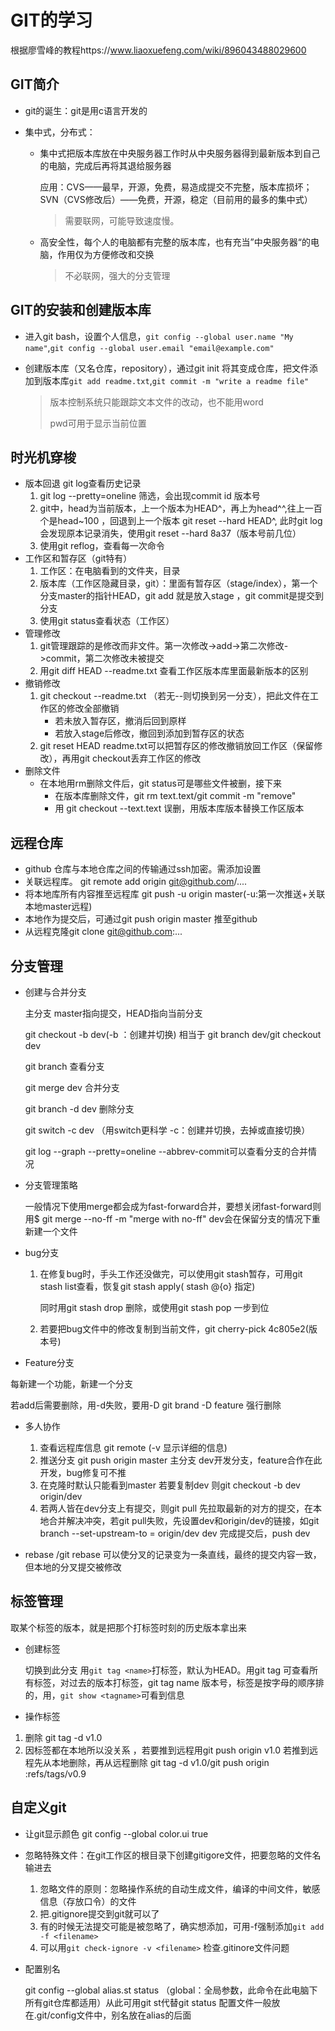 # GIT的学习

根据廖雪峰的教程https://www.liaoxuefeng.com/wiki/896043488029600

## GIT简介

- git的诞生：git是用c语言开发的

- 集中式，分布式：

  - 集中式把版本库放在中央服务器工作时从中央服务器得到最新版本到自己的电脑，完成后再将其退给服务器

    应用：CVS——最早，开源，免费，易造成提交不完整，版本库损坏；SVN（CVS修改后）——免费，开源，稳定（目前用的最多的集中式）

    > 需要联网，可能导致速度慢。

  - 高安全性，每个人的电脑都有完整的版本库，也有充当”中央服务器“的电脑，作用仅为方便修改和交换

    > 不必联网，强大的分支管理

## GIT的安装和创建版本库

- 进入git bash，设置个人信息，`git config --global user.name "My name"`,`git config --global user.email "email@example.com"`

- 创建版本库（又名仓库，repository），通过git init 将其变成仓库，把文件添加到版本库`git add readme.txt`,`git commit -m "write a readme file"`

  > 版本控制系统只能跟踪文本文件的改动，也不能用word
  >
  > pwd可用于显示当前位置

## 时光机穿梭

- 版本回退 git log查看历史记录
  1. git log  --pretty=oneline   筛选，会出现commit id 版本号
  2. git中，head为当前版本，上一个版本为HEAD^，再上为head^^,往上一百个是head~100 ，回退到上一个版本 git reset --hard HEAD^, 此时git log 会发现原本记录消失，使用git reset --hard 8a37（版本号前几位）
  3. 使用git reflog，查看每一次命令
- 工作区和暂存区（git特有）
  1. 工作区：在电脑看到的文件夹，目录
  2. 版本库（工作区隐藏目录，git）：里面有暂存区（stage/index），第一个分支master的指针HEAD，git add 就是放入stage ，git commit是提交到分支
  3. 使用git status查看状态（工作区）
- 管理修改
  1. git管理跟踪的是修改而非文件。第一次修改->add->第二次修改->commit，第二次修改未被提交
  2. 用git diff HEAD --readme.txt 查看工作区版本库里面最新版本的区别
- 撤销修改
  1. git checkout --readme.txt （若无--则切换到另一分支），把此文件在工作区的修改全部撤销
     - 若未放入暂存区，撤消后回到原样
     - 若放入stage后修改，撤回到添加到暂存区的状态
  2. git reset HEAD readme.txt可以把暂存区的修改撤销放回工作区（保留修改），再用git checkout丢弃工作区的修改
- 删除文件
  - 在本地用rm删除文件后，git status可是哪些文件被删，接下来
    - 在版本库删除文件，git rm text.text/git commit -m "remove"
    - 用 git checkout --text.text 误删，用版本库版本替换工作区版本

## 远程仓库

- github 仓库与本地仓库之间的传输通过ssh加密。需添加设置
- 关联远程库。 git remote add origin git@github.com/....
- 将本地库所有内容推至远程库 git push -u origin master(-u:第一次推送+关联本地master远程)
- 本地作为提交后，可通过git push origin master 推至github
- 从远程克隆git clone git@github.com:...

## 分支管理

- 创建与合并分支 

  主分支 master指向提交，HEAD指向当前分支

  git checkout -b dev(-b ：创建并切换)      相当于    git branch dev/git checkout dev

  git branch 查看分支

  git merge dev 合并分支

  git branch -d dev 删除分支

  git switch -c dev （用switch更科学  -c：创建并切换，去掉或直接切换）

  git log --graph --pretty=oneline --abbrev-commit可以查看分支的合并情况

- 分支管理策略

  一般情况下使用merge都会成为fast-forward合并，要想关闭fast-forward则用$ git merge --no-ff -m "merge with no-ff" dev会在保留分支的情况下重新建一个文件

- bug分支

  1. 在修复bug时，手头工作还没做完，可以使用git stash暂存，可用git stash list查看，恢复git stash apply( stash @{o}    指定)

     同时用git stash drop 删除，或使用git stash pop 一步到位

  2. 若要把bug文件中的修改复制到当前文件，git cherry-pick 4c805e2(版本号)

-  Feature分支

  每新建一个功能，新建一个分支

  若add后需要删除，用-d失败，要用-D git brand -D feature  强行删除

- 多人协作

  1. 查看远程库信息 git remote (-v 显示详细的信息)
  2. 推送分支 git push origin master 主分支    dev开发分支，feature合作在此开发，bug修复可不推
  3. 在克隆时默认只能看到master 若要复制dev 则git checkout -b dev origin/dev
  4. 若两人皆在dev分支上有提交，则git pull 先拉取最新的对方的提交，在本地合并解决冲突，若git pull失败，先设置dev和origin/dev的链接，如git branch --set-upstream-to = origin/dev dev 完成提交后，push dev

- rebase /git rebase 可以使分叉的记录变为一条直线，最终的提交内容一致，但本地的分叉提交被修改

## 标签管理

取某个标签的版本，就是把那个打标签时刻的历史版本拿出来

- 创建标签

  切换到此分支 用`git tag <name>`打标签，默认为HEAD。用git tag 可查看所有标签，对过去的版本打标签，git tag name 版本号，标签是按字母的顺序排的，用，`git show <tagname>`可看到信息

-  操作标签

  1. 删除 git tag -d v1.0
  2. 因标签都在本地所以没关系 ，若要推到远程用git push origin v1.0 若推到远程先从本地删除，再从远程删除 git tag -d v1.0/git push origin :refs/tags/v0.9

## 自定义git

- 让git显示颜色 git config --global color.ui true

- 忽略特殊文件：在git工作区的根目录下创建gitigore文件，把要忽略的文件名输进去

  1. 忽略文件的原则：忽略操作系统的自动生成文件，编译的中间文件，敏感信息（存放口令）的文件
  2. 把.gitignore提交到git就可以了
  3. 有的时候无法提交可能是被忽略了，确实想添加，可用-f强制添加`git add -f <filename>`
  4. 可以用`git check-ignore -v <filename>` 检查.gitinore文件问题

- 配置别名

  git config --global alias.st status （global：全局参数，此命令在此电脑下所有git仓库都适用）从此可用git st代替git status 配置文件一般放在.git/config文件中，别名放在alias的后面